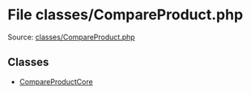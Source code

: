 File classes/CompareProduct.php
=========

Source: [classes/CompareProduct.php](https://github.com/PrestaShop/PrestaShop/blob/1.5.3.0/classes/CompareProduct.php)


Classes
-------

* [CompareProductCore](class.CompareProductCore.md)

